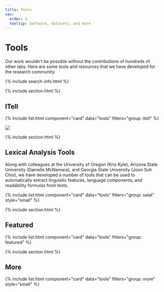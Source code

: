 ```yaml
---
title: Tools
nav:
  order: 3
  tooltip: Software, datasets, and more
---
```


# <i class="fas fa-tools"></i>Tools

Our work wouldn't be possible without the contributions of hundreds of other labs. Here are some tools and resources that we have developed for the research community.

{% include search-info.html %}

{% include section.html %}

## ITell

{% include list.html component="card" data="tools" filters="group: itell" %}

![](https://www.youtube.com/watch?v=YZXVQjSDZtI?width=560&height=315)

{% include section.html %}

## Lexical Analysis Tools

Along with colleagues at the University of Oregon (Kris Kyle), Arizona State University (Danielle McNamara), and Georgia State University (Joon Suh Choi), we have developed a number of tools that can be used to automatically extract linguistic features, language components, and readability formulas from texts.

{% include list.html component="card" data="tools" filters="group: salat" style="small" %}

{% include section.html %}

## Featured

{% include list.html component="card" data="tools" filters="group: featured" %}

{% include section.html %}

## More

{% include list.html component="card" data="tools" filters="group: more" style="small" %}
